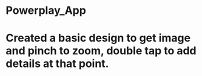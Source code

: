 # Powerplay_App

# Created a basic design to get image and pinch to zoom, double tap to add details at that point.

